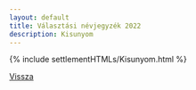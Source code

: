 ```yaml
---
layout: default
title: Választási névjegyzék 2022
description: Kisunyom
---
```


{% include settlementHTMLs/Kisunyom.html %}

[Vissza](./)